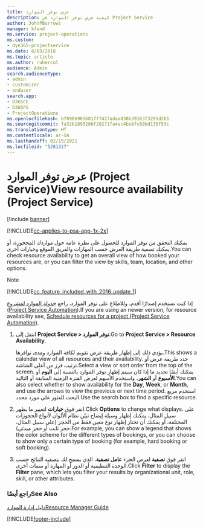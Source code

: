 ```yaml
---
title: عرض توفر الموارد
description: كيفية عرض توفر الموارد في Project Service
author: JohnPBurrows
manager: kfend
ms.service: project-operations
ms.custom:
- dyn365-projectservice
ms.date: 8/03/2018
ms.topic: article
ms.author: ruhercul
audience: Admin
search.audienceType:
- admin
- customizer
- enduser
search.app:
- D365CE
- D365PS
- ProjectOperations
ms.openlocfilehash: b7890b9036817f7427adaa838b39163f3295d261
ms.sourcegitcommit: fa32b1893286f20271fa4ec4be8fc68bd135f53c
ms.translationtype: HT
ms.contentlocale: ar-SA
ms.lasthandoff: 02/15/2021
ms.locfileid: "5281327"
---
```

# <a name="view-resource-availability-project-service"></a><span data-ttu-id="49e19-103">عرض توفر الموارد (Project Service)</span><span class="sxs-lookup"><span data-stu-id="49e19-103">View resource availability (Project Service)</span></span>

[!include [banner](../includes/psa-now-project-operations.md)]

[!INCLUDE[cc-applies-to-psa-app-1x-2x](../includes/cc-applies-to-psa-app-1x-2x.md)]

<span data-ttu-id="49e19-104">يمكنك التحقق من توفر الموارد للحصول على نظرة عامة حول مواردك المحجوزة، أو يمكنك تصفية طريقة العرض حسب المهارات والفريق الموقع وخيارات أخرى.</span><span class="sxs-lookup"><span data-stu-id="49e19-104">You can check resource availability to get an overall view of how booked your resources are, or you can filter the view by skills, team, location, and other options.</span></span>  
  
> [!NOTE]
> [!INCLUDE[cc_feature_included_with_2016_update_1](../includes/cc-feature-included-with-2016-update-1.md)]  
> 
>  <span data-ttu-id="49e19-105">إذا كنت تستخدم إصدارًا أقدم، وللاطلاع على توفر الموارد، راجع [جدولة الموارد لمشروع (Project Service Automation)](../psa/schedule-resources-project.md).</span><span class="sxs-lookup"><span data-stu-id="49e19-105">If you are using an newer version, for resource availability see, [Schedule resources for a project (Project Service Automation)](../psa/schedule-resources-project.md).</span></span>  

1. <span data-ttu-id="49e19-106">انتقل إلى **Project Service > توفر الموارد‬**.</span><span class="sxs-lookup"><span data-stu-id="49e19-106">Go to **Project Service > Resource Availability**.</span></span>  

    <span data-ttu-id="49e19-107">يؤدي ذلك إلى إظهار طريقة عرض تقويم لكافة الموارد ومدى توافرها.</span><span class="sxs-lookup"><span data-stu-id="49e19-107">This shows a calendar view of all resources and their availability.</span></span> <span data-ttu-id="49e19-108">حدد طريقة عرض أو ترتيب فرز من أعلى الشاشة.</span><span class="sxs-lookup"><span data-stu-id="49e19-108">Select a view or sort order from the top of the screen.</span></span> <span data-ttu-id="49e19-109">يمكنك أيضًا تحديد ما إذا كان سيتم إظهار توفر الموارد بالنسبة إلى **اليوم** أو **الأسبوع** أو **الشهر**، واستخدم الأسهم لعرض الفترة الزمنية السابقة أو التالية.</span><span class="sxs-lookup"><span data-stu-id="49e19-109">You can also select whether to show availability for the **Day**, **Week**, or **Month**, and use the arrows to view the previous or next time period.</span></span> <span data-ttu-id="49e19-110">استخدم مربع البحث للعثور على مورد محدد.</span><span class="sxs-lookup"><span data-stu-id="49e19-110">Use the search box to find a specific resource.</span></span>  

2. <span data-ttu-id="49e19-111">انقر فوق **خيارات** لتغيير ما يظهر.</span><span class="sxs-lookup"><span data-stu-id="49e19-111">Click **Options** to change what displays.</span></span> <span data-ttu-id="49e19-112">على سبيل المثال، يمكنك إظهار وسيلة إيضاح تبيّن نظام الألوان لأنواع الحجوزات المختلفة، أو يمكنك أن تختار إظهار نوع معين فقط من الحجز (على سبيل المثال، حجز ثابت أو حجز مبدئي).</span><span class="sxs-lookup"><span data-stu-id="49e19-112">For example, you can show a legend that shows the color scheme for the different types of bookings, or you can choose to show only a certain type of booking (for example, hard booking or soft booking).</span></span>  

3. <span data-ttu-id="49e19-113">انقر فوق **تصفية** لعرض الجزء **عامل تصفية**، الذي يسمح لك بتصفية النتائج حسب الوحدة التنظيمية أو الدور أو المهارة أو سمات أخرى.</span><span class="sxs-lookup"><span data-stu-id="49e19-113">Click **Filter** to display the **Filter** pane, which lets you filter your results by organizational unit, role, skill, or other attributes.</span></span>  

### <a name="see-also"></a><span data-ttu-id="49e19-114">راجع أيضًا</span><span class="sxs-lookup"><span data-stu-id="49e19-114">See Also</span></span>  
 [<span data-ttu-id="49e19-115">دليل إدارة الموارد</span><span class="sxs-lookup"><span data-stu-id="49e19-115">Resource Manager Guide</span></span>](../psa/resource-manager-guide.md)


[!INCLUDE[footer-include](../includes/footer-banner.md)]